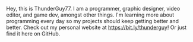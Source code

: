 Hey, this is ThunderGuy77.
I am a programmer, graphic designer, video editor, and game dev, amongst other things.
I'm learning more about programming every day so my projects should keep getting better and better.
Check out my personal website at https://bit.ly/thunderguy! Or just find it here on GitHub.

<!---
ThunderGuy77/ThunderGuy77 is a ✨ special ✨ repository because its `README.md` (this file) appears on your GitHub profile.
You can click the Preview link to take a look at your changes.
--->
